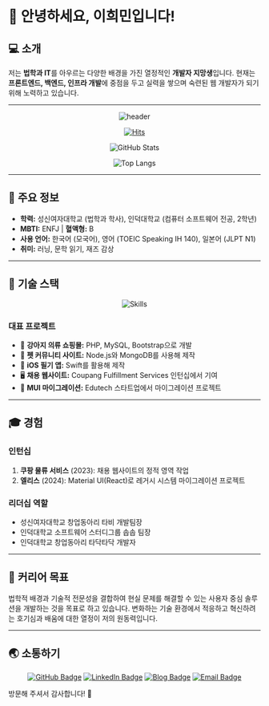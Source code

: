 # 👋 안녕하세요, 이희민입니다!

## 💻 소개

저는 **법학과 IT**를 아우르는 다양한 배경을 가진 열정적인 **개발자 지망생**입니다. 현재는 **프론트엔드, 백엔드, 인프라 개발**에 중점을 두고 실력을 쌓으며 숙련된 웹 개발자가 되기 위해 노력하고 있습니다.

---

<div align="center">

![header](https://capsule-render.vercel.app/api?type=waving&color=auto&height=200&section=header&text=Welcome!&fontSize=50&animation=fadeIn&fontAlignY=38&desc=Yi%20Himin's%20GitHub%20Profile&descAlignY=51&descAlign=62)

</div>

<div align="center">

[![Hits](https://hits.seeyoufarm.com/api/count/incr/badge.svg?url=https%3A%2F%2Fgithub.com%2Fyourusername&count_bg=%2379C83D&title_bg=%23555555&icon=github.svg&icon_color=%23E7E7E7&title=hits&edge_flat=false)](https://github.com/yihimin)

</div>

<div align="center">

![GitHub Stats](https://github-readme-stats.vercel.app/api?username=yihimin&show_icons=true&theme=radical)

![Top Langs](https://github-readme-stats.vercel.app/api/top-langs/?username=yihimin&layout=compact&theme=radical)

</div>

---

## 🌟 주요 정보

- **학력:** 성신여자대학교 (법학과 학사), 인덕대학교 (컴퓨터 소프트웨어 전공, 2학년)
- **MBTI:** ENFJ | **혈액형:** B
- **사용 언어:** 한국어 (모국어), 영어 (TOEIC Speaking IH 140), 일본어 (JLPT N1)
- **취미:** 러닝, 문학 읽기, 재즈 감상

---

## 🔨 기술 스택

<div align="center">

![Skills](https://skillicons.dev/icons?i=react,php,java,python,mysql,mongodb,bootstrap,git,github,swift,nodejs&theme=light)

</div>

### 대표 프로젝트
- 🛒 **강아지 의류 쇼핑몰:** PHP, MySQL, Bootstrap으로 개발
- 🐾 **펫 커뮤니티 사이트:** Node.js와 MongoDB를 사용해 제작
- 📱 **iOS 필기 앱:** Swift를 활용해 제작
- 🖥️ **채용 웹사이트:** Coupang Fulfillment Services 인턴십에서 기여
- 🚀 **MUI 마이그레이션:** Edutech 스타트업에서 마이그레이션 프로젝트

---

## 🎓 경험

### 인턴십
1. **쿠팡 물류 서비스** (2023): 채용 웹사이트의 정적 영역 작업
2. **엘리스** (2024): Material UI(React)로 레거시 시스템 마이그레이션 프로젝트

### 리더십 역할
- 성신여자대학교 창업동아리 타비 개발팀장
- 인덕대학교 소프트웨어 스터디그룹 솝솝 팀장
- 인덕대학교 창업동아리 타닥타닥 개발자

---

## 🎯 커리어 목표

법학적 배경과 기술적 전문성을 결합하여 현실 문제를 해결할 수 있는 사용자 중심 솔루션을 개발하는 것을 목표로 하고 있습니다. 변화하는 기술 환경에서 적응하고 혁신하려는 호기심과 배움에 대한 열정이 저의 원동력입니다.

---

## 🌏 소통하기

<div align="center">

[![GitHub Badge](https://img.shields.io/badge/GitHub-181717?style=flat-square&logo=github&logoColor=white)](https://github.com/yihimin)
[![LinkedIn Badge](https://img.shields.io/badge/LinkedIn-0A66C2?style=flat-square&logo=linkedin&logoColor=white)](https://linkedin.com/in/희민-이-984366238/)
[![Blog Badge](https://img.shields.io/badge/Blog-DD0B78?style=flat-square&logo=notion&logoColor=white)](https://medium.com/@yihimin01)
[![Email Badge](https://img.shields.io/badge/Email-EA4335?style=flat-square&logo=gmail&logoColor=white)](mailto:yihimin@gmail.com)

</div>

방문해 주셔서 감사합니다! 🚀

